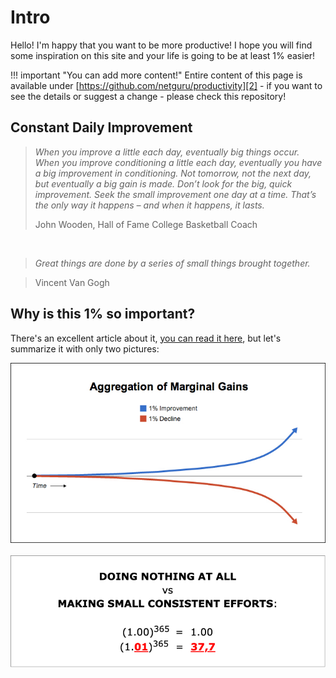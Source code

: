 # Intro

Hello! I'm happy that you want to be more productive! I hope you will find some
inspiration on this site and your life is going to be at least 1% easier!


!!! important "You can add more content!"
    Entire content of this page is available under [https://github.com/netguru/productivity][2] - if you want to see the details or suggest a change - please check this repository!

## Constant Daily Improvement

> _When you improve a little each day, eventually big things occur. When you improve conditioning a little each day, eventually you have a big improvement in conditioning. Not tomorrow, not the next day, but eventually a big gain is made. Don’t look for the big, quick improvement. Seek the small improvement one day at a time. That’s the only way it happens – and when it happens, it lasts._
>
> John Wooden, Hall of Fame College Basketball Coach

&nbsp;

> _Great things are done by a series of small things brought together._

> Vincent Van Gogh

## Why is this 1% so important?

There's an excellent article about it, [you can read it here][1],
but let's summarize it with only two pictures:

<div align="center"><img src="assets/marginal-gains.jpg" /></div>
<br/>
<div align="center"><img src="assets/compare-doing-no-doing.png" /></div>

[1]:	https://jamesclear.com/marginal-gains
[2]:	https://github.com/netguru/productivity
